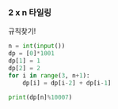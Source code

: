 ### 2 x n 타일링

규칙찾기!

```python
n = int(input())
dp = [0]*1001
dp[1] = 1
dp[2] = 2
for i in range(3, n+1):
    dp[i] = dp[i-2] + dp[i-1]

print(dp[n]%10007)
```

